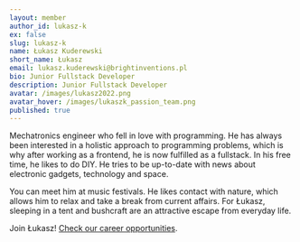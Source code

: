```yaml
---
layout: member
author_id: lukasz-k
ex: false
slug: lukasz-k
name: Łukasz Kuderewski
short_name: Łukasz
email: lukasz.kuderewski@brightinventions.pl
bio: Junior Fullstack Developer
description: Junior Fullstack Developer
avatar: /images/lukasz2022.png
avatar_hover: /images/lukaszk_passion_team.png
published: true
---
```

Mechatronics engineer who fell in love with programming. He has always been interested in a holistic approach to programming problems, which is why after working as a frontend, he is now fulfilled as a fullstack. In his free time, he likes to do DIY. He tries to be up-to-date with news about electronic gadgets, technology and space. 

You can meet him at music festivals. He likes contact with nature, which allows him to relax and take a break from current affairs. For Łukasz, sleeping in a tent and bushcraft are an attractive escape from everyday life.

Join Łukasz! [Check our career opportunities](/career).
